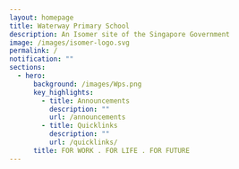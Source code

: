```yaml
---
layout: homepage
title: Waterway Primary School
description: An Isomer site of the Singapore Government
image: /images/isomer-logo.svg
permalink: /
notification: ""
sections:
  - hero:
      background: /images/Wps.png
      key_highlights:
        - title: Announcements
          description: ""
          url: /announcements
        - title: Quicklinks
          description: ""
          url: /quicklinks/
      title: FOR WORK . FOR LIFE . FOR FUTURE
---
```

